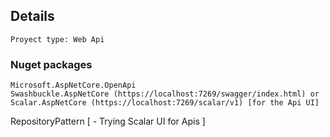 ﻿## Details

	Proyect type: Web Api

### Nuget packages
```
Microsoft.AspNetCore.OpenApi
Swashbuckle.AspNetCore (https://localhost:7269/swagger/index.html) or Scalar.AspNetCore (https://localhost:7269/scalar/v1) [for the Api UI]

```


RepositoryPattern
[
	- Trying Scalar UI for Apis
]